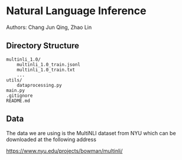# Natural Language Inference
Authors: Chang Jun Qing, Zhao Lin

## Directory Structure
```
multinli_1.0/
    multinli_1.0_train.jsonl
    multinli_1.0_train.txt
    ...
utils/
    dataprocessing.py
main.py
.gitignore
README.md
```

## Data
The data we are using is the MultiNLI dataset from NYU which can be downloaded at the following address

https://www.nyu.edu/projects/bowman/multinli/